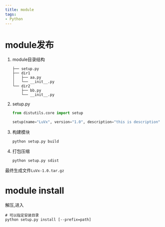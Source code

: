 ```yaml
---
title: module
tags:
- Python
---
```


# module发布

1. module目录结构

    ```
    ├── setup.py
    ├── dir1
    │   ├── aa.py
    │   └── __init__.py
    └── dir2
        ├── bb.py
        └── __init__.py
    ```

2. setup.py

    ```python
    from distutils.core import setup

    setup(name="LuVx", version="1.0", description="this is description", author="F.LuVx", py_modules=['dir1.aa', 'dir2.bb'])
    ```

3. 构建模块

    ```
    python setup.py build
    ```

4. 打包压缩

    ```
    python setup.py sdist
    ```

最终生成文件`LuVx-1.0.tar.gz`

# module install

解压,进入
```
# 可以指定安装目录
python setup.py install [--prefix=path]
```